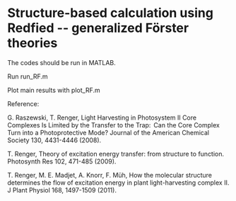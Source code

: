 # Structure-based calculation using Redfied -- generalized Förster theories

The codes should be run in MATLAB.

Run run_RF.m

Plot main results with plot_RF.m

Reference:

G. Raszewski, T. Renger, Light Harvesting in Photosystem II Core Complexes Is Limited by the Transfer to the Trap:  Can the Core Complex Turn into a Photoprotective Mode? Journal of the American Chemical Society 130, 4431-4446 (2008).

T. Renger, Theory of excitation energy transfer: from structure to function. Photosynth Res 102, 471-485 (2009).

T. Renger, M. E. Madjet, A. Knorr, F. Müh, How the molecular structure determines the flow of excitation energy in plant light-harvesting complex II. J Plant Physiol 168, 1497-1509 (2011).

